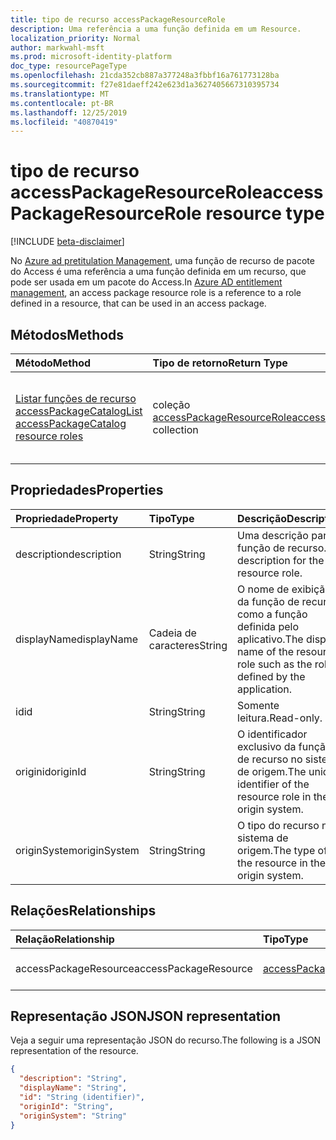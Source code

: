 ```yaml
---
title: tipo de recurso accessPackageResourceRole
description: Uma referência a uma função definida em um Resource.
localization_priority: Normal
author: markwahl-msft
ms.prod: microsoft-identity-platform
doc_type: resourcePageType
ms.openlocfilehash: 21cda352cb887a377248a3fbbf16a761773128ba
ms.sourcegitcommit: f27e81daeff242e623d1a3627405667310395734
ms.translationtype: MT
ms.contentlocale: pt-BR
ms.lasthandoff: 12/25/2019
ms.locfileid: "40870419"
---
```

# <a name="accesspackageresourcerole-resource-type"></a><span data-ttu-id="9ac17-103">tipo de recurso accessPackageResourceRole</span><span class="sxs-lookup"><span data-stu-id="9ac17-103">accessPackageResourceRole resource type</span></span>

[!INCLUDE [beta-disclaimer](../../includes/beta-disclaimer.md)]

<span data-ttu-id="9ac17-104">No [Azure ad pretitulation Management](entitlementmanagement-root.md), uma função de recurso de pacote do Access é uma referência a uma função definida em um recurso, que pode ser usada em um pacote do Access.</span><span class="sxs-lookup"><span data-stu-id="9ac17-104">In [Azure AD entitlement management](entitlementmanagement-root.md), an access package resource role is a reference to a role defined in a resource, that can be used in an access package.</span></span>

## <a name="methods"></a><span data-ttu-id="9ac17-105">Métodos</span><span class="sxs-lookup"><span data-stu-id="9ac17-105">Methods</span></span>

| <span data-ttu-id="9ac17-106">Método</span><span class="sxs-lookup"><span data-stu-id="9ac17-106">Method</span></span>       | <span data-ttu-id="9ac17-107">Tipo de retorno</span><span class="sxs-lookup"><span data-stu-id="9ac17-107">Return Type</span></span> | <span data-ttu-id="9ac17-108">Descrição</span><span class="sxs-lookup"><span data-stu-id="9ac17-108">Description</span></span> |
|:-------------|:------------|:------------|
| [<span data-ttu-id="9ac17-109">Listar funções de recurso accessPackageCatalog</span><span class="sxs-lookup"><span data-stu-id="9ac17-109">List accessPackageCatalog resource roles</span></span>](../api/accesspackagecatalog-list-accesspackageresourceroles.md) | <span data-ttu-id="9ac17-110">coleção [accessPackageResourceRole](accesspackageresourcerole.md)</span><span class="sxs-lookup"><span data-stu-id="9ac17-110">[accessPackageResourceRole](accesspackageresourcerole.md) collection</span></span> | <span data-ttu-id="9ac17-111">Recupere uma lista de objetos accessPackageResourceRole para um catálogo.</span><span class="sxs-lookup"><span data-stu-id="9ac17-111">Retrieve a list of accessPackageResourceRole objects for a catalog.</span></span> |

## <a name="properties"></a><span data-ttu-id="9ac17-112">Propriedades</span><span class="sxs-lookup"><span data-stu-id="9ac17-112">Properties</span></span>

| <span data-ttu-id="9ac17-113">Propriedade</span><span class="sxs-lookup"><span data-stu-id="9ac17-113">Property</span></span>     | <span data-ttu-id="9ac17-114">Tipo</span><span class="sxs-lookup"><span data-stu-id="9ac17-114">Type</span></span>        | <span data-ttu-id="9ac17-115">Descrição</span><span class="sxs-lookup"><span data-stu-id="9ac17-115">Description</span></span> |
|:-------------|:------------|:------------|
|<span data-ttu-id="9ac17-116">description</span><span class="sxs-lookup"><span data-stu-id="9ac17-116">description</span></span>|<span data-ttu-id="9ac17-117">String</span><span class="sxs-lookup"><span data-stu-id="9ac17-117">String</span></span>|<span data-ttu-id="9ac17-118">Uma descrição para a função de recurso.</span><span class="sxs-lookup"><span data-stu-id="9ac17-118">A description for the resource role.</span></span>|
|<span data-ttu-id="9ac17-119">displayName</span><span class="sxs-lookup"><span data-stu-id="9ac17-119">displayName</span></span>|<span data-ttu-id="9ac17-120">Cadeia de caracteres</span><span class="sxs-lookup"><span data-stu-id="9ac17-120">String</span></span>|<span data-ttu-id="9ac17-121">O nome de exibição da função de recurso como a função definida pelo aplicativo.</span><span class="sxs-lookup"><span data-stu-id="9ac17-121">The display name of the resource role such as the role defined by the application.</span></span>|
|<span data-ttu-id="9ac17-122">id</span><span class="sxs-lookup"><span data-stu-id="9ac17-122">id</span></span>|<span data-ttu-id="9ac17-123">String</span><span class="sxs-lookup"><span data-stu-id="9ac17-123">String</span></span>| <span data-ttu-id="9ac17-124">Somente leitura.</span><span class="sxs-lookup"><span data-stu-id="9ac17-124">Read-only.</span></span>|
|<span data-ttu-id="9ac17-125">originid</span><span class="sxs-lookup"><span data-stu-id="9ac17-125">originId</span></span>|<span data-ttu-id="9ac17-126">String</span><span class="sxs-lookup"><span data-stu-id="9ac17-126">String</span></span>|<span data-ttu-id="9ac17-127">O identificador exclusivo da função de recurso no sistema de origem.</span><span class="sxs-lookup"><span data-stu-id="9ac17-127">The unique identifier of the resource role in the origin system.</span></span> |
|<span data-ttu-id="9ac17-128">originSystem</span><span class="sxs-lookup"><span data-stu-id="9ac17-128">originSystem</span></span>|<span data-ttu-id="9ac17-129">String</span><span class="sxs-lookup"><span data-stu-id="9ac17-129">String</span></span>|<span data-ttu-id="9ac17-130">O tipo do recurso no sistema de origem.</span><span class="sxs-lookup"><span data-stu-id="9ac17-130">The type of the resource in the origin system.</span></span>|

## <a name="relationships"></a><span data-ttu-id="9ac17-131">Relações</span><span class="sxs-lookup"><span data-stu-id="9ac17-131">Relationships</span></span>

| <span data-ttu-id="9ac17-132">Relação</span><span class="sxs-lookup"><span data-stu-id="9ac17-132">Relationship</span></span> | <span data-ttu-id="9ac17-133">Tipo</span><span class="sxs-lookup"><span data-stu-id="9ac17-133">Type</span></span>        | <span data-ttu-id="9ac17-134">Descrição</span><span class="sxs-lookup"><span data-stu-id="9ac17-134">Description</span></span> |
|:-------------|:------------|:------------|
|<span data-ttu-id="9ac17-135">accessPackageResource</span><span class="sxs-lookup"><span data-stu-id="9ac17-135">accessPackageResource</span></span>|[<span data-ttu-id="9ac17-136">accessPackageResource</span><span class="sxs-lookup"><span data-stu-id="9ac17-136">accessPackageResource</span></span>](accesspackageresource.md)| <span data-ttu-id="9ac17-p101">Somente leitura. Anulável.</span><span class="sxs-lookup"><span data-stu-id="9ac17-p101">Read-only. Nullable.</span></span>|

## <a name="json-representation"></a><span data-ttu-id="9ac17-139">Representação JSON</span><span class="sxs-lookup"><span data-stu-id="9ac17-139">JSON representation</span></span>

<span data-ttu-id="9ac17-140">Veja a seguir uma representação JSON do recurso.</span><span class="sxs-lookup"><span data-stu-id="9ac17-140">The following is a JSON representation of the resource.</span></span>

<!-- {
  "blockType": "resource",
  "optionalProperties": [

  ],
  "@odata.type": "microsoft.graph.accessPackageResourceRole",
  "baseType": "",
  "keyProperty": "id"
}-->

```json
{
  "description": "String",
  "displayName": "String",
  "id": "String (identifier)",
  "originId": "String",
  "originSystem": "String"
}
```

<!-- uuid: 16cd6b66-4b1a-43a1-adaf-3a886856ed98
2019-02-04 14:57:30 UTC -->
<!-- {
  "type": "#page.annotation",
  "description": "accessPackageResourceRole resource",
  "keywords": "",
  "section": "documentation",
  "tocPath": ""
}-->
